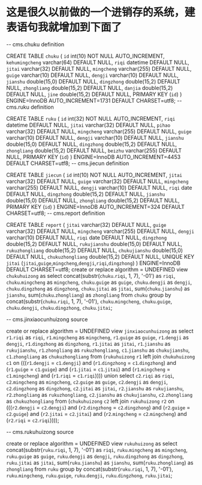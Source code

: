 # 这是很久以前做的一个进销存的系统，建表语句我就增加到下面了
-- cms.chuku definition

CREATE TABLE `chuku` (
  `id` int(10) NOT NULL AUTO_INCREMENT,
  `kehumingcheng` varchar(64) DEFAULT NULL,
  `riqi` datetime DEFAULT NULL,
  `jitai` varchar(32) DEFAULT NULL,
  `mingcheng` varchar(255) DEFAULT NULL,
  `guige` varchar(10) DEFAULT NULL,
  `dengji` varchar(10) DEFAULT NULL,
  `jianshu` double(15,0) DEFAULT NULL,
  `dingzhong` double(15,2) DEFAULT NULL,
  `zhongliang` double(15,2) DEFAULT NULL,
  `danjia` double(15,2) DEFAULT NULL,
  `jine` double(15,2) DEFAULT NULL,
  PRIMARY KEY (`id`)
) ENGINE=InnoDB AUTO_INCREMENT=1731 DEFAULT CHARSET=utf8;
-- cms.ruku definition

CREATE TABLE `ruku` (
  `id` int(32) NOT NULL AUTO_INCREMENT,
  `riqi` datetime DEFAULT NULL,
  `jitai` varchar(32) DEFAULT NULL,
  `pihao` varchar(32) DEFAULT NULL,
  `mingcheng` varchar(255) DEFAULT NULL,
  `guige` varchar(10) DEFAULT NULL,
  `dengji` varchar(10) DEFAULT NULL,
  `jianshu` double(15,0) DEFAULT NULL,
  `dingzhong` double(15,2) DEFAULT NULL,
  `zhongliang` double(15,2) DEFAULT NULL,
  `beizhu` varchar(255) DEFAULT NULL,
  PRIMARY KEY (`id`)
) ENGINE=InnoDB AUTO_INCREMENT=4453 DEFAULT CHARSET=utf8;
-- cms.jiecun definition

CREATE TABLE `jiecun` (
  `id` int(10) NOT NULL AUTO_INCREMENT,
  `jitai` varchar(32) DEFAULT NULL,
  `guige` varchar(32) DEFAULT NULL,
  `mingcheng` varchar(255) DEFAULT NULL,
  `dengji` varchar(10) DEFAULT NULL,
  `riqi` date DEFAULT NULL,
  `dingzhong` double(15,2) DEFAULT NULL,
  `jianshu` double(15,0) DEFAULT NULL,
  `zhongliang` double(15,2) DEFAULT NULL,
  PRIMARY KEY (`id`)
) ENGINE=InnoDB AUTO_INCREMENT=324 DEFAULT CHARSET=utf8;
-- cms.report definition

CREATE TABLE `report` (
  `jitai` varchar(32) DEFAULT NULL,
  `guige` varchar(32) DEFAULT NULL,
  `mingcheng` varchar(255) DEFAULT NULL,
  `dengji` varchar(10) DEFAULT NULL,
  `riqi` date DEFAULT NULL,
  `dingzhong` double(15,2) DEFAULT NULL,
  `rukujianshu` double(15,0) DEFAULT NULL,
  `rukuzhongliang` double(15,2) DEFAULT NULL,
  `chukujianshu` double(15,0) DEFAULT NULL,
  `chukuzhongliang` double(15,2) DEFAULT NULL,
  UNIQUE KEY `jitai` (`jitai`,`guige`,`mingcheng`,`dengji`,`riqi`,`dingzhong`)
) ENGINE=InnoDB DEFAULT CHARSET=utf8;
create or replace
algorithm = UNDEFINED view `chukuhuizong` as
select
    concat(substr(`chuku`.`riqi`, 1, 7), '-01') as `riqi`,
    `chuku`.`mingcheng` as `mingcheng`,
    `chuku`.`guige` as `guige`,
    `chuku`.`dengji` as `dengji`,
    `chuku`.`dingzhong` as `dingzhong`,
    `chuku`.`jitai` as `jitai`,
    sum(`chuku`.`jianshu`) as `jianshu`,
    sum(`chuku`.`zhongliang`) as `zhongliang`
from
    `chuku`
group by
    concat(substr(`chuku`.`riqi`, 1, 7), '-01'),
    `chuku`.`mingcheng`,
    `chuku`.`guige`,
    `chuku`.`dengji`,
    `chuku`.`dingzhong`,
    `chuku`.`jitai`;

-- cms.jinxiaocunhuizong source

create or replace
algorithm = UNDEFINED view `jinxiaocunhuizong` as
select
    `r1`.`riqi` as `riqi`,
    `r1`.`mingcheng` as `mingcheng`,
    `r1`.`guige` as `guige`,
    `r1`.`dengji` as `dengji`,
    `r1`.`dingzhong` as `dingzhong`,
    `r1`.`jitai` as `jitai`,
    `r1`.`jianshu` as `rukujianshu`,
    `r1`.`zhongliang` as `rukuzhongliang`,
    `c1`.`jianshu` as `chukujianshu`,
    `c1`.`zhongliang` as `chukuzhongliang`
from
    (`rukuhuizong` `r1`
left join `chukuhuizong` `c1` on
    (((`r1`.`dengji` = `c1`.`dengji`)
        and (`r1`.`dingzhong` = `c1`.`dingzhong`)
            and (`r1`.`guige` = `c1`.`guige`)
                and (`r1`.`jitai` = `c1`.`jitai`)
                    and (`r1`.`mingcheng` = `c1`.`mingcheng`)
                        and (`r1`.`riqi` = `c1`.`riqi`))))
union
select
    `c2`.`riqi` as `riqi`,
    `c2`.`mingcheng` as `mingcheng`,
    `c2`.`guige` as `guige`,
    `c2`.`dengji` as `dengji`,
    `c2`.`dingzhong` as `dingzhong`,
    `c2`.`jitai` as `jitai`,
    `r2`.`jianshu` as `rukujianshu`,
    `r2`.`zhongliang` as `rukuzhongliang`,
    `c2`.`jianshu` as `chukujianshu`,
    `c2`.`zhongliang` as `chukuzhongliang`
from
    (`chukuhuizong` `c2`
left join `rukuhuizong` `r2` on
    (((`r2`.`dengji` = `c2`.`dengji`)
        and (`r2`.`dingzhong` = `c2`.`dingzhong`)
            and (`r2`.`guige` = `c2`.`guige`)
                and (`r2`.`jitai` = `c2`.`jitai`)
                    and (`r2`.`mingcheng` = `c2`.`mingcheng`)
                        and (`r2`.`riqi` = `c2`.`riqi`))));
                        
-- cms.rukuhuizong source

create or replace
algorithm = UNDEFINED view `rukuhuizong` as
select
    concat(substr(`ruku`.`riqi`, 1, 7), '-01') as `riqi`,
    `ruku`.`mingcheng` as `mingcheng`,
    `ruku`.`guige` as `guige`,
    `ruku`.`dengji` as `dengji`,
    `ruku`.`dingzhong` as `dingzhong`,
    `ruku`.`jitai` as `jitai`,
    sum(`ruku`.`jianshu`) as `jianshu`,
    sum(`ruku`.`zhongliang`) as `zhongliang`
from
    `ruku`
group by
    concat(substr(`ruku`.`riqi`, 1, 7), '-01'),
    `ruku`.`mingcheng`,
    `ruku`.`guige`,
    `ruku`.`dengji`,
    `ruku`.`dingzhong`,
    `ruku`.`jitai`;


